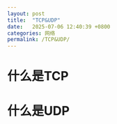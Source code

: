 ```yaml
---
layout: post
title:  "TCP&UDP"
date:   2025-07-06 12:40:39 +0800
categories: 网络
permalink: /TCP&UDP/
---
```


# 什么是TCP
# 什么是UDP
